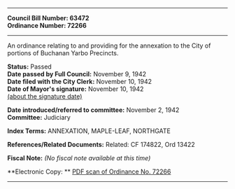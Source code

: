 * * * * *  
  
**Council Bill Number: [](#h0)[](#h2)63472**   
**Ordinance Number: 72266**  
  
* * * * *  
  
An ordinance relating to and providing for the annexation to the City of portions of Buchanan Yarbo Precincts.  
  
**Status:** Passed   
**Date passed by Full Council:** November 9, 1942   
**Date filed with the City Clerk:** November 10, 1942   
**Date of Mayor's signature:** November 10, 1942   
[(about the signature date)](/~public/approvaldate.htm)   
  
  
**Date introduced/referred to committee:** November 2, 1942   
**Committee:** Judiciary   
  
**Index Terms:** ANNEXATION, MAPLE-LEAF, NORTHGATE  
  
**References/Related Documents:** Related: CF 174822, Ord 13422  
  
**Fiscal Note:** *(No fiscal note available at this time)*  
  
**Electronic Copy: ** [PDF scan of Ordinance No. 72266](/~archives/Ordinances/Ord_72266.pdf)  
  
* * * * *  
